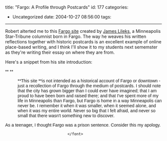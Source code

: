 title: "Fargo: A Profile through Postcards"
id: 177
categories:
  - Uncategorized
date: 2004-10-27 08:56:00
tags:
---

Robert alterted me to this [Fargo site](http://lileks.com/fargo/indexx.html) created by [James Lileks](http://lileks.com/),
a Minneapolis Star-Tribune columnist born in Fargo. The way he weaves
his written reflections together with historic postcards is an excellent example of online
place-based writing, and I think I'll show it to my students next
sememster as they're writing their essay on where they are from. 

Here's a snippet from his site introduction: 

<font face="Arial,Helvetica,Geneva,Swiss,SunSans-Regular">**
**</font>
<div style="margin-left:40px;"><font face="Arial,Helvetica,Geneva,Swiss,SunSans-Regular">**This site **is
not intended as a historical account of Fargo or downtown - just a
recollection of Fargo through the medium of postcards. I should note
that the city has grown bigger than I could ever have imagined; that I
am proud to have been born and raised there; and that I've spent more
of my life in Minneapolis than Fargo, but Fargo is home in a way
Minneapolis can never be. I remember it when it was smaller, when it
seemed alone, and when it was my entire world. Never so big that I felt
afraid, and never so small that there wasn't something new to discover.</font>

<font face="Arial,Helvetica,Geneva,Swiss,SunSans-Regular">
								</font></div>

<font face="Arial,Helvetica,Geneva,Swiss,SunSans-Regular">As a teenager, I thought Fargo was a prison sentence. Consider this my apology.

								</font>